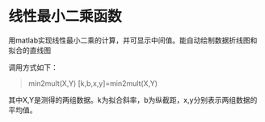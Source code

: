 # 线性最小二乘函数
用matlab实现线性最小二乘的计算，并可显示中间值。能自动绘制数据折线图和拟合的直线图  

调用方式如下：
> min2mult(X,Y)
  [k,b,x,y]=min2mult(X,Y)

其中X,Y是测得的两组数据。k为拟合斜率，b为纵截距，x,y分别表示两组数据的平均值。
